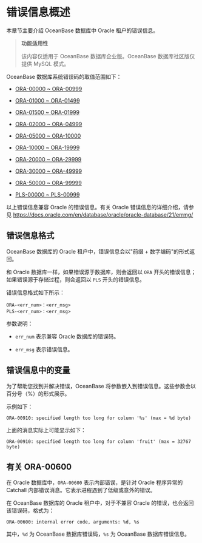 错误信息概述
===========================

本章节主要介绍 OceanBase 数据库中 Oracle 租户的错误信息。

> **功能适用性**
>
> 该内容仅适用于 OceanBase 数据库企业版。OceanBase 数据库社区版仅提供 MySQL 模式。

OceanBase 数据库系统错误码的取值范围如下：

* [ORA-00000 \~ ORA-00999](../7.error-code-for-oracle/2.ora-00000-to-ora-00999.md)

* [ORA-01000 \~ ORA-01499](../7.error-code-for-oracle/3.ora-01000-to-ora-01499.md)

* [ORA-01500 \~ ORA-01999](../7.error-code-for-oracle/4.ora-01500-to-ora-01999.md)

* [ORA-02000 \~ ORA-04999](../7.error-code-for-oracle/5.ora-02000-to-ora-04999.md)

* [ORA-05000 \~ ORA-10000](../7.error-code-for-oracle/6.ora-05000-to-ora-10000.md)

* [ORA-10000 \~ ORA-19999](../7.error-code-for-oracle/7.ora-10000-to-ora-19999.md)

* [ORA-20000 \~ ORA-29999](../7.error-code-for-oracle/8.ora-20000-to-ora-29999.md)

* [ORA-30000 \~ ORA-49999](../7.error-code-for-oracle/9.ora-30000-to-ora-49999.md)

* [ORA-50000 \~ ORA-99999](../7.error-code-for-oracle/10.ora-50000-to-ora-99999.md)

* [PLS-00000 \~ PLS-00999](../7.error-code-for-oracle/11.pls-00000-to-pls-00999.md)

以上错误信息兼容 Oracle 的错误信息。有关 Oracle 错误信息的详细介绍，请参见 <https://docs.oracle.com/en/database/oracle/oracle-database/21/errmg/>

错误信息格式
---------------------------

OceanBase 数据库的 Oracle 租户中，错误信息会以"前缀 + 数字编码"的形式返回。

和 Oracle 数据库一样，如果错误源于数据库，则会返回以 `ORA` 开头的错误信息；如果错误源于存储过程，则会返回以 `PLS` 开头的错误信息。

错误信息格式如下所示：

```unknow
ORA-<err_num>：<err_msg>
PLS-<err_num>：<err_msg>
```

参数说明：

* `err_num` 表示兼容 Oracle 数据库的错误码。

* `err_msg` 表示错误信息。

错误信息中的变量
-----------------------------

为了帮助您找到并解决错误，OceanBase 将参数嵌入到错误信息。这些参数会以百分号（%）的形式展示。

示例如下：

```unknow
ORA-00910: specified length too long for column '%s' (max = %d byte)
```

上面的消息实际上可能显示如下：

```unknow
ORA-00910: specified length too long for column 'fruit' (max = 32767 byte)
```

有关 ORA-00600
---------------------------------

在 Oracle 数据库中，`ORA-00600` 表示内部错误，是针对 Oracle 程序异常的 Catchall 内部错误消息。它表示进程遇到了低级或意外的错误。

在 OceanBase 数据库的 Oracle 租户中，对于不兼容 Oracle 的错误，也会返回该错误码，格式为：

```unknow
ORA-00600: internal error code, arguments: %d, %s
```

其中，`%d` 为 OceanBase 数据库错误码，`%s` 为 OceanBase 数据库错误信息。
